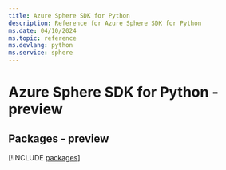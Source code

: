 ```yaml
---
title: Azure Sphere SDK for Python
description: Reference for Azure Sphere SDK for Python
ms.date: 04/10/2024
ms.topic: reference
ms.devlang: python
ms.service: sphere
---
```

# Azure Sphere SDK for Python - preview
## Packages - preview
[!INCLUDE [packages](sphere-index.md)]